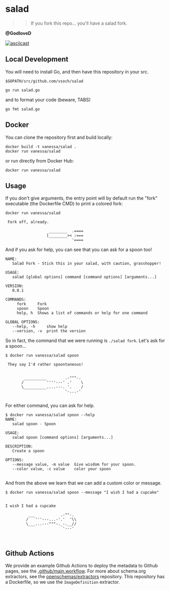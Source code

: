 # salad
>> If you fork this repo... you'll have a salad fork.

**@GodloveD**

[![asciicast](https://asciinema.org/a/160642.svg)](https://asciinema.org/a/160642?speed=2)

## Local Development
You will need to install Go, and then have this repository in your src.

`$GOPATH/src/github.com/vsoch/salad`

```
go run salad.go
```

and to format your code (beware, TABS)

```
go fmt salad.go
```

## Docker


You can clone the repository first and build locally:

```
docker build -t vanessa/salad .
docker run vanessa/salad
```

or run directly from Docker Hub:

```
docker run vanessa/salad
```


## Usage

If you don't give arguments, the entry point will by default run the "fork" executable (the Dockerfile CMD) to print a colored fork:

```
docker run vanessa/salad

 Fork off, already.  

                   ________  .====
                  [________>< :===
                             '==== 

```

And if you ask for help, you can see that you can ask for a spoon too!

```
NAME:
   Salad Fork - Stick this in your salad, with caution, grasshopper!

USAGE:
   salad [global options] command [command options] [arguments...]

VERSION:
   0.0.1

COMMANDS:
     fork     Fork
     spoon    Spoon
     help, h  Shows a list of commands or help for one command

GLOBAL OPTIONS:
   --help, -h     show help
   --version, -v  print the version   
```

So in fact, the command that we were running is `./salad fork`. Let's ask for a spoon...

```
$ docker run vanessa/salad spoon

 They say I'd rather spoontaneous!  


        __________        .-"""-.
       /          ''''---' .'    \
       \__________....---. '.    /
                          '-...-'
         
```

For either command, you can ask for help.

```
$ docker run vanessa/salad spoon --help
NAME:
   salad spoon - Spoon

USAGE:
   salad spoon [command options] [arguments...]

DESCRIPTION:
   Create a spoon

OPTIONS:
   --message value, -m value  Give wisdom for your spoon.
   --color value, -c value    color your spoon
   
```

And from the above we learn that we can add a custom color or message.

```
$ docker run vanessa/salad spoon --message "I wish I had a cupcake"


I wish I had a cupcake  

          ___           .-""-.
         /   '''---...-'.'  '\\
         \___...---"""-._-.__//
                         '---'

       
```

## Github Actions

We provide an example Github Actions to deploy the metadata to Github pages,
see the [.github/main.workflow](.github/main.workflow).  For more about 
schema.org extractors, see the [openschemas/extractors](https://github.com/openschemas/extractors) repository.
This repository has a Dockerfile, so we use the `ImageDefinition` extractor.
